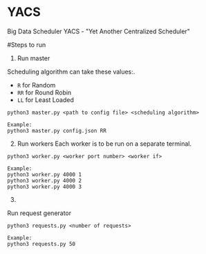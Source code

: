 # YACS
Big Data Scheduler YACS - "Yet Another Centralized Scheduler"

#Steps to run
1. Run master  

Scheduling algorithm can take these values:.  
* `R` for Random
* `RR` for Round Robin
* `LL` for Least Loaded

```
python3 master.py <path to config file> <scheduling algorithm>

Example:
python3 master.py config.json RR
```

2. Run workers
Each worker is to be run on a separate terminal.
```
python3 worker.py <worker port number> <worker if>

Example:
python3 worker.py 4000 1
python3 worker.py 4000 2
python3 worker.py 4000 3
```

3.
Run request generator
```
python3 requests.py <number of requests>

Example:
python3 requests.py 50
```
